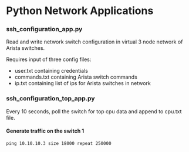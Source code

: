 # Python Network Applications

### ssh_configuration_app.py
Read and write network switch configuration in
virtual 3 node network of Arista switches.

Requires input of three config files:
* user.txt containing credentials
* commands.txt containing Arista switch commands
* ip.txt containing list of ips for Arista switches in network

### ssh_configuration_top_app.py
Every 10 seconds, poll the switch for top 
cpu data and append to cpu.txt file.

#### Generate traffic on the switch 1
```ping 10.10.10.3 size 18000 repeat 250000```